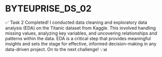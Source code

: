 # BYTEUPRISE_DS_02

✅ Task 2 Completed!
 I conducted data cleaning and exploratory data analysis (EDA) on the Titanic dataset from Kaggle. This involved handling missing values, analyzing key variables, and uncovering relationships and patterns within the data.
 EDA is a critical step that provides meaningful insights and sets the stage for effective, informed decision-making in any data-driven project.
 On to the next challenge! 💡📊
 
